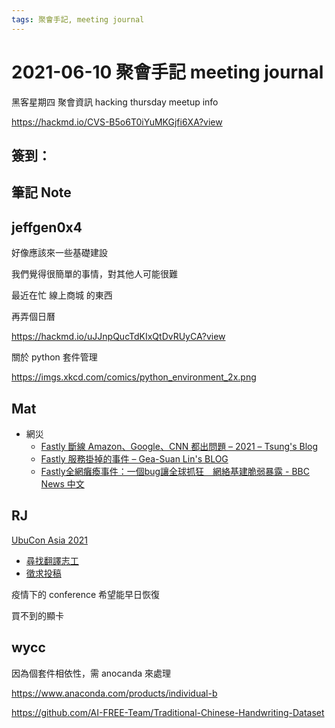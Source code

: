 ```yaml
---
tags: 聚會手記, meeting journal
---
```


2021-06-10 聚會手記 meeting journal
===

黑客星期四 聚會資訊
hacking thursday meetup info

https://hackmd.io/CVS-B5o6T0iYuMKGjfi6XA?view

簽到：
---

筆記 Note
---

## jeffgen0x4

好像應該來一些基礎建設

我們覺得很簡單的事情，對其他人可能很難

最近在忙 線上商城 的東西

再弄個日曆

https://hackmd.io/uJJnpQucTdKIxQtDvRUyCA?view

關於 python 套件管理

https://imgs.xkcd.com/comics/python_environment_2x.png

## Mat

- 網災
    - [Fastly 斷線 Amazon、Google、CNN 都出問題 – 2021 – Tsung's Blog](https://blog.longwin.com.tw/2021/06/news-fastly-cdn-amazon-google-cnn-disconnect-2021/)
    - [Fastly 服務掛掉的事件 – Gea-Suan Lin's BLOG](https://blog.gslin.org/archives/2021/06/10/10190/fastly-%e6%9c%8d%e5%8b%99%e6%8e%9b%e6%8e%89%e7%9a%84%e4%ba%8b%e4%bb%b6/)
    - [Fastly全網癱瘓事件：一個bug讓全球抓狂　網絡基建脆弱暴露 - BBC News 中文](https://www.bbc.com/zhongwen/trad/world-57411413)



## RJ

[UbuCon Asia 2021](https://2021.ubucon.asia/)
- [尋找翻譯志工](https://2021.ubucon.asia/news/2021-05-05-calling-for-translation-volunteers/)
- [徵求投稿](https://2021.ubucon.asia/news/2021-05-05-call-for-speakers/)

疫情下的 conference
希望能早日恢復

買不到的顯卡

## wycc

因為個套件相依性，需 anocanda 來處理

https://www.anaconda.com/products/individual-b


https://github.com/AI-FREE-Team/Traditional-Chinese-Handwriting-Dataset